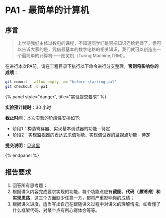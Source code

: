 # PA1 - 最简单的计算机

## 序言

> 上学期我们主修过数电的课程，不知道同学们是否把知识还给老师了，但可以告诉大家的是，凭借最基本的数字电路的相关知识，我们就可以创造出一个最简单的计算机——图灵机（Turing Machine,TRM）。

在进行本次PA前，请在工程目录下执行以下命令进行分支整理，**否则将影响你的成绩**：

```bash
git	commit --allow-empty -am "before starting pa1" 
git	checkout -b	pa1
```

{% panel style="danger", title="实验提交要求" %}

**实验预计耗时**：30 小时

**截止时间**：本次实验的阶段性安排如下:

- 阶段1：构造寄存器、实现基本调试器的功能 - 待定
- 阶段2：实现监视器的表达式求值功能、实现调试器的监视点功能 - 待定

**提交说明**：[见这里](../others/submit-requirement.md)

{% endpanel %}

## 报告要求

1. 回答所有思考题；
2. 根据讲义内容完成要求实现的功能，每个功能点应有**截图、代码（*需高亮*）和实现思路**，这三个方面缺少任意一方，都将严重影响你的成绩；
3. 根据讲义进度，适当写出自己在跟随讲义过程中对讲义的理解情况，如看懂了什么框架代码、对某个点有所心得体会等等。
